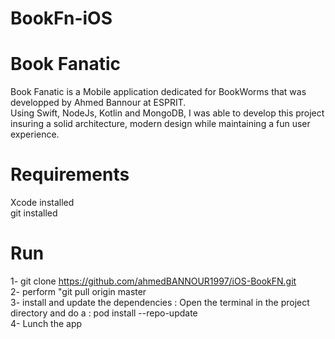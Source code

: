 # BookFn-iOS
# Book Fanatic
Book Fanatic is a Mobile application dedicated for BookWorms that was developped by Ahmed Bannour at ESPRIT.  
Using Swift, NodeJs, Kotlin and MongoDB, I was able to develop this project insuring a solid architecture, modern design while maintaining a fun user experience.

# Requirements
Xcode installed  
git installed

# Run
1- git clone https://github.com/ahmedBANNOUR1997/iOS-BookFN.git  
2- perform "git pull origin master  
3- install and update the dependencies : Open the terminal in the project directory and do a : pod install --repo-update  
4- Lunch the app  
